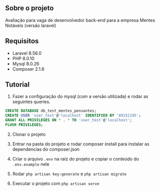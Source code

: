 ## Sobre o projeto

Avaliação para vaga de desenvolvedor back-end para a empresa Mentes Notáveis (versão laravel)
## Requisitos

- Laravel 8.56.0
- PHP 8.0.10
- Mysql 8.0.26
- Composer 2.1.6

## Tutorial 

1. Fazer a configuração do mysql (com a versão utilizada) e rodar as seguintes queries. 

```sql
CREATE DATABASE db_test_mentes_pensantes;
CREATE USER 'user_test'@'localhost' IDENTIFIED BY '89152195';
GRANT ALL PRIVILEGES ON * . * TO 'user_test'@'localhost';
FLUSH PRIVILEGES;
```

2. Clonar o projeto 

3. Entrar na pasta do projeto e rodar composer install para instalar as dependencias do composer.json

4. Criar o arquivo ```.env``` na raiz do projeto e copiar o conteúdo do ```.env.example``` nele 

5. Rodar ```php artisan key:generate``` e ```php artisan migrate``` 

6. Executar o projeto com ```php artisan serve```